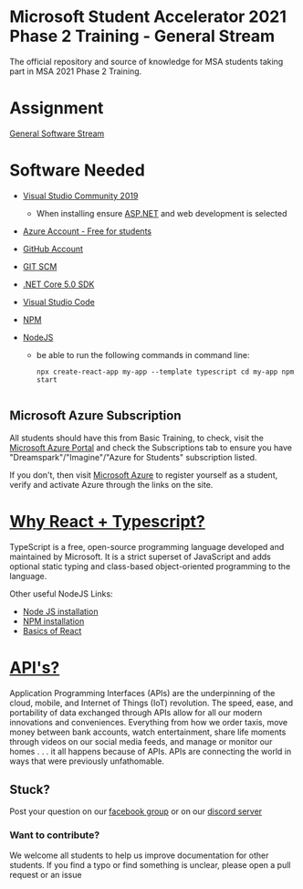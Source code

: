 # Microsoft Student Accelerator 2021 Phase 2 Training - General Stream
The official repository and source of knowledge for MSA students taking part in MSA 2021 Phase 2 Training. 

# Assignment
[General Software Stream](2021-MSA-Phase2-General-Stream.pdf)

# Software Needed
- [Visual Studio Community 2019](https://visualstudio.microsoft.com/downloads/)
    - When installing ensure [ASP.NET](http://asp.net/) and web development is selected
- [Azure Account - Free for students](https://azure.microsoft.com/en-us/free/students/)
- [GitHub Account](https://github.com/join)
- [GIT SCM](https://git-scm.com/downloads)
- [.NET Core 5.0 SDK](https://dotnet.microsoft.com/download/dotnet/5.0)
- [Visual Studio Code](https://code.visualstudio.com/download)
- [NPM](https://www.npmjs.com/get-npm)
- [NodeJS](https://nodejs.org/en/download/)
    - be able to run the following commands in command line:

        `npx create-react-app my-app --template typescript
        cd my-app
        npm start`

    ```

    ```


## Microsoft Azure Subscription

All students should have this from Basic Training, to check, visit the [Microsoft Azure Portal](http://portal.azure.com) and check the Subscriptions tab to ensure you have "Dreamspark"/"Imagine"/"Azure for Students" subscription listed.

If you don't, then visit [Microsoft Azure](https://azure.microsoft.com/en-us/free/students/) to register yourself as a student, verify and activate Azure through the links on the site.

# [Why React + Typescript?](https://blog.logrocket.com/how-why-a-guide-to-using-typescript-with-react-fffb76c61614)

TypeScript is a free, open-source programming language developed and maintained by Microsoft. It is a strict superset of JavaScript and adds optional static typing and class-based object-oriented programming to the language.

Other useful NodeJS Links:

* [Node JS installation](https://nodejs.org/en/)
* [NPM installation](https://www.npmjs.com/)
* [Basics of React](https://reactjs.org/docs/hello-world.html)

# [API's?](https://www-01.ibm.com/common/ssi/cgi-bin/ssialias?htmlfid=WSM14025USEN)

Application Programming Interfaces (APIs) are the underpinning of the cloud, mobile, and Internet of Things (IoT) revolution. The speed, ease, and portability of data exchanged through APIs allow for all our modern innovations and conveniences. Everything from how we order taxis, move money between bank accounts, watch entertainment, share life moments through videos on our social media feeds, and manage or monitor our homes . . . it all happens because of APIs. APIs are connecting the world in ways that were previously unfathomable.

## Stuck? 
Post your question on our [facebook group](https://aka.ms/nzmsa) or on our [discord server](https://discord.gg/c4Y5SAZ)

### Want to contribute? 
We welcome all students to help us improve documentation for other students. If you find a typo or find something is unclear, please open a pull request or an issue
